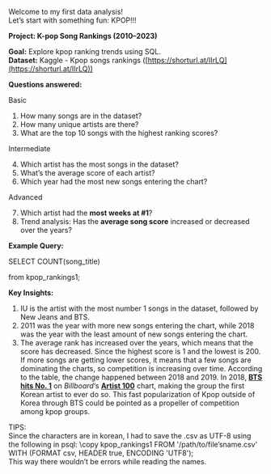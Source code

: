Welcome to my first data analysis\!  
Let’s start with something fun: KPOP\!\!\!

**Project: K-pop Song Rankings (2010–2023)**

**Goal:** Explore kpop ranking trends using SQL.  
**Dataset:** Kaggle \- Kpop songs rankings ([https://shorturl.at/IIrLQ](https://shorturl.at/IIrLQ))

**Questions answered:**

Basic

1. How many songs are in the dataset?  
2. How many unique artists are there?  
3. What are the top 10 songs with the highest ranking scores?

Intermediate

4. Which artist has the most songs in the dataset?  
5. What’s the average score of each artist?  
6. Which year had the most new songs entering the chart?

Advanced

7. Which artist had the **most weeks at \#1**?  
8. Trend analysis: Has the **average song score** increased or decreased over the years?

**Example Query:**

SELECT COUNT(song\_title)

from kpop\_rankings1;

**Key Insights:**

1. IU is the artist with the most number 1 songs in the dataset, followed by New Jeans and BTS.   
2. 2011 was the year with more new songs entering the chart, while 2018 was the year with the least amount of new songs entering the chart.  
3. The average rank has increased over the years, which means that the score has decreased. Since the highest score is 1 and the lowest is 200\. If more songs are getting lower scores, it means that a few songs are dominating the charts, so competition is increasing over time. According to the table, the change happened between 2018 and 2019\. In 2018, [**BTS hits No. 1**](https://www.billboard.com/pro/bts-first-k-pop-act-hit-no-1-artist-100-chart/) on *Billboard*‘s [**Artist 100**](https://www.billboard.com/charts/artist-100/) chart, making the group the first Korean artist to ever do so. This fast popularization of Kpop outside of Korea through BTS could be pointed as a propeller of competition among kpop groups. 

TIPS:  
Since the characters are in korean, I had to save the .csv as UTF-8 using the following in psql: \\copy kpop\_rankings1 FROM '/path/to/file’sname.csv' WITH (FORMAT csv, HEADER true, ENCODING 'UTF8');  
This way there wouldn’t be errors while reading the names. 

